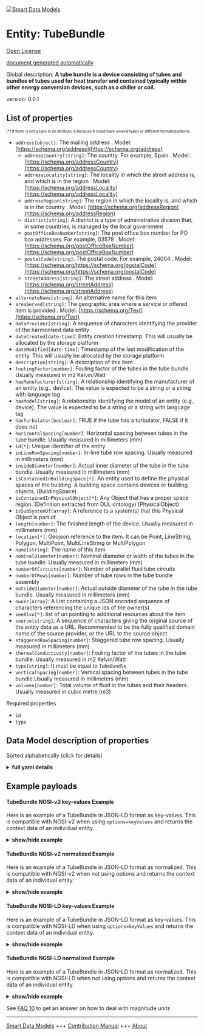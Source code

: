 <!-- 10-Header -->  
[![Smart Data Models](https://smartdatamodels.org/wp-content/uploads/2022/01/SmartDataModels_logo.png "Logo")](https://smartdatamodels.org)  
Entity: TubeBundle  
==================<!-- /10-Header -->  
<!-- 15-License -->  
[Open License](https://github.com/smart-data-models//dataModel.S4BLDG/blob/master/TubeBundle/LICENSE.md)  
[document generated automatically](https://docs.google.com/presentation/d/e/2PACX-1vTs-Ng5dIAwkg91oTTUdt8ua7woBXhPnwavZ0FxgR8BsAI_Ek3C5q97Nd94HS8KhP-r_quD4H0fgyt3/pub?start=false&loop=false&delayms=3000#slide=id.gb715ace035_0_60)  
<!-- /15-License -->  
<!-- 20-Description -->  
Global description: **A tube bundle is a device consisting of tubes and bundles of tubes used for heat transfer and contained typically within other energy conversion devices, such as a chiller or coil.**  
version: 0.0.1  
<!-- /20-Description -->  
<!-- 30-PropertiesList -->  

## List of properties  

<sup><sub>[*] If there is not a type in an attribute is because it could have several types or different formats/patterns</sub></sup>  
- `address[object]`: The mailing address  . Model: [https://schema.org/address](https://schema.org/address)	- `addressCountry[string]`: The country. For example, Spain  . Model: [https://schema.org/addressCountry](https://schema.org/addressCountry)  
	- `addressLocality[string]`: The locality in which the street address is, and which is in the region  . Model: [https://schema.org/addressLocality](https://schema.org/addressLocality)  
	- `addressRegion[string]`: The region in which the locality is, and which is in the country  . Model: [https://schema.org/addressRegion](https://schema.org/addressRegion)  
	- `district[string]`: A district is a type of administrative division that, in some countries, is managed by the local government    
	- `postOfficeBoxNumber[string]`: The post office box number for PO box addresses. For example, 03578  . Model: [https://schema.org/postOfficeBoxNumber](https://schema.org/postOfficeBoxNumber)  
	- `postalCode[string]`: The postal code. For example, 24004  . Model: [https://schema.org/https://schema.org/postalCode](https://schema.org/https://schema.org/postalCode)  
	- `streetAddress[string]`: The street address  . Model: [https://schema.org/streetAddress](https://schema.org/streetAddress)  
- `alternateName[string]`: An alternative name for this item  - `areaServed[string]`: The geographic area where a service or offered item is provided  . Model: [https://schema.org/Text](https://schema.org/Text)- `dataProvider[string]`: A sequence of characters identifying the provider of the harmonised data entity  - `dateCreated[date-time]`: Entity creation timestamp. This will usually be allocated by the storage platform  - `dateModified[date-time]`: Timestamp of the last modification of the entity. This will usually be allocated by the storage platform  - `description[string]`: A description of this item  - `foulingFactor[number]`: Fouling factor of the tubes in the tube bundle. Usually measured in m2 Kelvin/Watt  - `hasManufacturer[string]`: A relationship identifying the manufacturer of an entity (e.g., device). The value is expected to be a string or a string with language tag  - `hasModel[string]`: A relationship identifying the model of an entity (e.g., device). The value is expected to be a string or a string with language tag  - `hasTurbulator[boolean]`: TRUE if the tube has a turbulator, FALSE if it does not  - `horizontalSpacing[number]`: Horizontal spacing between tubes in the tube bundle. Usually measured in millimeters (mm)  - `id[*]`: Unique identifier of the entity  - `inLineRowSpacing[number]`: In-line tube row spacing. Usually measured in millimeters (mm)  - `insideDiameter[number]`: Actual inner diameter of the tube in the tube bundle. Usually measured in millimeters (mm)  - `isContainedInBuildingSpace[*]`: An entity used to define the physical spaces of the building. A building space contains devices or building objects. (BuildingSpace)  - `isContainedInPhysicalObject[*]`: Any Object that has a proper space region.  (Definition extracted from DUL ontology) (PhysicalObject)  - `isSubSystemOf[array]`: A reference to a system(s) that this Physical Object is part of  - `length[number]`: The finished length of the device. Usually measured in millimeters (mm)  - `location[*]`: Geojson reference to the item. It can be Point, LineString, Polygon, MultiPoint, MultiLineString or MultiPolygon  - `name[string]`: The name of this item  - `nominalDiameter[number]`: Nominal diameter or width of the tubes in the tube bundle. Usually measured in millimeters (mm)  - `numberOfCircuits[number]`: Number of parallel fluid tube circuits  - `numberOfRows[number]`: Number of tube rows in the tube bundle assembly  - `outsideDiameter[number]`: Actual outside diameter of the tube in the tube bundle. Usually measured in millimeters (mm)  - `owner[array]`: A List containing a JSON encoded sequence of characters referencing the unique Ids of the owner(s)  - `seeAlso[*]`: list of uri pointing to additional resources about the item  - `source[string]`: A sequence of characters giving the original source of the entity data as a URL. Recommended to be the fully qualified domain name of the source provider, or the URL to the source object  - `staggeredRowSpacing[number]`: Staggered tube row spacing. Usually measured in millimeters (mm)  - `thermalConductivity[number]`: Fouling factor of the tubes in the tube bundle. Usually measured in m2 Kelvin/Watt  - `type[string]`: It must be equal to `TubeBundle`  - `verticalSpacing[number]`: Vertical spacing between tubes in the tube bundle.Usually measured in millimeters (mm)  - `volumen[number]`: Total volume of fluid in the tubes and their headers. Usually measured in cubic metre (m3)  <!-- /30-PropertiesList -->  
<!-- 35-RequiredProperties -->  
Required properties  
- `id`  - `type`  <!-- /35-RequiredProperties -->  
<!-- 40-RequiredProperties -->  
<!-- /40-RequiredProperties -->  
<!-- 50-DataModelHeader -->  
## Data Model description of properties  
Sorted alphabetically (click for details)  
<!-- /50-DataModelHeader -->  
<!-- 60-ModelYaml -->  
<details><summary><strong>full yaml details</strong></summary>    
```yaml  
TubeBundle:    
  description: 'A tube bundle is a device consisting of tubes and bundles of tubes used for heat transfer and contained typically within other energy conversion devices, such as a chiller or coil.'    
  properties:    
    address:    
      description: The mailing address    
      properties:    
        addressCountry:    
          description: 'The country. For example, Spain'    
          type: string    
          x-ngsi:    
            model: https://schema.org/addressCountry    
            type: Property    
        addressLocality:    
          description: 'The locality in which the street address is, and which is in the region'    
          type: string    
          x-ngsi:    
            model: https://schema.org/addressLocality    
            type: Property    
        addressRegion:    
          description: 'The region in which the locality is, and which is in the country'    
          type: string    
          x-ngsi:    
            model: https://schema.org/addressRegion    
            type: Property    
        district:    
          description: 'A district is a type of administrative division that, in some countries, is managed by the local government'    
          type: string    
          x-ngsi:    
            type: Property    
        postOfficeBoxNumber:    
          description: 'The post office box number for PO box addresses. For example, 03578'    
          type: string    
          x-ngsi:    
            model: https://schema.org/postOfficeBoxNumber    
            type: Property    
        postalCode:    
          description: 'The postal code. For example, 24004'    
          type: string    
          x-ngsi:    
            model: https://schema.org/https://schema.org/postalCode    
            type: Property    
        streetAddress:    
          description: The street address    
          type: string    
          x-ngsi:    
            model: https://schema.org/streetAddress    
            type: Property    
        streetNr:    
          description: Number identifying a specific property on a public street    
          type: string    
          x-ngsi:    
            type: Property    
      type: object    
      x-ngsi:    
        model: https://schema.org/address    
        type: Property    
    alternateName:    
      description: An alternative name for this item    
      type: string    
      x-ngsi:    
        type: Property    
    areaServed:    
      description: The geographic area where a service or offered item is provided    
      type: string    
      x-ngsi:    
        model: https://schema.org/Text    
        type: Property    
    dataProvider:    
      description: A sequence of characters identifying the provider of the harmonised data entity    
      type: string    
      x-ngsi:    
        type: Property    
    dateCreated:    
      description: Entity creation timestamp. This will usually be allocated by the storage platform    
      format: date-time    
      type: string    
      x-ngsi:    
        type: Property    
    dateModified:    
      description: Timestamp of the last modification of the entity. This will usually be allocated by the storage platform    
      format: date-time    
      type: string    
      x-ngsi:    
        type: Property    
    description:    
      description: A description of this item    
      type: string    
      x-ngsi:    
        type: Property    
    foulingFactor:    
      description: Fouling factor of the tubes in the tube bundle. Usually measured in m2 Kelvin/Watt    
      type: number    
      x-ngsi:    
        type: Property    
    hasManufacturer:    
      description: 'A relationship identifying the manufacturer of an entity (e.g., device). The value is expected to be a string or a string with language tag'    
      type: string    
      x-ngsi:    
        type: Property    
    hasModel:    
      description: 'A relationship identifying the model of an entity (e.g., device). The value is expected to be a string or a string with language tag'    
      type: string    
      x-ngsi:    
        type: Property    
    hasTurbulator:    
      description: 'TRUE if the tube has a turbulator, FALSE if it does not'    
      type: boolean    
      x-ngsi:    
        type: Property    
    horizontalSpacing:    
      description: Horizontal spacing between tubes in the tube bundle. Usually measured in millimeters (mm)    
      type: number    
      x-ngsi:    
        type: Property    
    id:    
      anyOf:    
        - description: Identifier format of any NGSI entity    
          maxLength: 256    
          minLength: 1    
          pattern: ^[\w\-\.\{\}\$\+\*\[\]`|~^@!,:\\]+$    
          type: string    
          x-ngsi:    
            type: Property    
        - description: Identifier format of any NGSI entity    
          format: uri    
          type: string    
          x-ngsi:    
            type: Property    
      description: Unique identifier of the entity    
      x-ngsi:    
        type: Property    
    inLineRowSpacing:    
      description: In-line tube row spacing. Usually measured in millimeters (mm)    
      type: number    
      x-ngsi:    
        type: Property    
    insideDiameter:    
      description: Actual inner diameter of the tube in the tube bundle. Usually measured in millimeters (mm)    
      type: number    
      x-ngsi:    
        type: Property    
    isContainedInBuildingSpace:    
      anyOf:    
        - description: Identifier format of any NGSI entity    
          maxLength: 256    
          minLength: 1    
          pattern: ^[\w\-\.\{\}\$\+\*\[\]`|~^@!,:\\]+$    
          type: string    
          x-ngsi:    
            type: Property    
        - description: Identifier format of any NGSI entity    
          format: uri    
          type: string    
          x-ngsi:    
            type: Property    
      description: An entity used to define the physical spaces of the building. A building space contains devices or building objects. (BuildingSpace)    
      x-ngsi:    
        type: Property    
    isContainedInPhysicalObject:    
      anyOf:    
        - description: Identifier format of any NGSI entity    
          maxLength: 256    
          minLength: 1    
          pattern: ^[\w\-\.\{\}\$\+\*\[\]`|~^@!,:\\]+$    
          type: string    
          x-ngsi:    
            type: Property    
        - description: Identifier format of any NGSI entity    
          format: uri    
          type: string    
          x-ngsi:    
            type: Property    
      description: Any Object that has a proper space region.  (Definition extracted from DUL ontology) (PhysicalObject)    
      x-ngsi:    
        type: Property    
    isSubSystemOf:    
      description: A reference to a system(s) that this Physical Object is part of    
      items:    
        anyOf:    
          - description: Identifier format of any NGSI entity    
            maxLength: 256    
            minLength: 1    
            pattern: ^[\w\-\.\{\}\$\+\*\[\]`|~^@!,:\\]+$    
            type: string    
            x-ngsi:    
              type: Property    
          - description: Identifier format of any NGSI entity    
            format: uri    
            type: string    
            x-ngsi:    
              type: Property    
        description: Unique identifier of the entity    
        x-ngsi:    
          type: Property    
      type: array    
      x-ngsi:    
        type: Relationship    
    length:    
      description: The finished length of the device. Usually measured in millimeters (mm)    
      type: number    
      x-ngsi:    
        type: Property    
    location:    
      description: 'Geojson reference to the item. It can be Point, LineString, Polygon, MultiPoint, MultiLineString or MultiPolygon'    
      oneOf:    
        - description: Geojson reference to the item. Point    
          properties:    
            bbox:    
              items:    
                type: number    
              minItems: 4    
              type: array    
            coordinates:    
              items:    
                type: number    
              minItems: 2    
              type: array    
            type:    
              enum:    
                - Point    
              type: string    
          required:    
            - type    
            - coordinates    
          title: GeoJSON Point    
          type: object    
          x-ngsi:    
            type: GeoProperty    
        - description: Geojson reference to the item. LineString    
          properties:    
            bbox:    
              items:    
                type: number    
              minItems: 4    
              type: array    
            coordinates:    
              items:    
                items:    
                  type: number    
                minItems: 2    
                type: array    
              minItems: 2    
              type: array    
            type:    
              enum:    
                - LineString    
              type: string    
          required:    
            - type    
            - coordinates    
          title: GeoJSON LineString    
          type: object    
          x-ngsi:    
            type: GeoProperty    
        - description: Geojson reference to the item. Polygon    
          properties:    
            bbox:    
              items:    
                type: number    
              minItems: 4    
              type: array    
            coordinates:    
              items:    
                items:    
                  items:    
                    type: number    
                  minItems: 2    
                  type: array    
                minItems: 4    
                type: array    
              type: array    
            type:    
              enum:    
                - Polygon    
              type: string    
          required:    
            - type    
            - coordinates    
          title: GeoJSON Polygon    
          type: object    
          x-ngsi:    
            type: GeoProperty    
        - description: Geojson reference to the item. MultiPoint    
          properties:    
            bbox:    
              items:    
                type: number    
              minItems: 4    
              type: array    
            coordinates:    
              items:    
                items:    
                  type: number    
                minItems: 2    
                type: array    
              type: array    
            type:    
              enum:    
                - MultiPoint    
              type: string    
          required:    
            - type    
            - coordinates    
          title: GeoJSON MultiPoint    
          type: object    
          x-ngsi:    
            type: GeoProperty    
        - description: Geojson reference to the item. MultiLineString    
          properties:    
            bbox:    
              items:    
                type: number    
              minItems: 4    
              type: array    
            coordinates:    
              items:    
                items:    
                  items:    
                    type: number    
                  minItems: 2    
                  type: array    
                minItems: 2    
                type: array    
              type: array    
            type:    
              enum:    
                - MultiLineString    
              type: string    
          required:    
            - type    
            - coordinates    
          title: GeoJSON MultiLineString    
          type: object    
          x-ngsi:    
            type: GeoProperty    
        - description: Geojson reference to the item. MultiLineString    
          properties:    
            bbox:    
              items:    
                type: number    
              minItems: 4    
              type: array    
            coordinates:    
              items:    
                items:    
                  items:    
                    items:    
                      type: number    
                    minItems: 2    
                    type: array    
                  minItems: 4    
                  type: array    
                type: array    
              type: array    
            type:    
              enum:    
                - MultiPolygon    
              type: string    
          required:    
            - type    
            - coordinates    
          title: GeoJSON MultiPolygon    
          type: object    
          x-ngsi:    
            type: GeoProperty    
      x-ngsi:    
        type: GeoProperty    
    name:    
      description: The name of this item    
      type: string    
      x-ngsi:    
        type: Property    
    nominalDiameter:    
      description: Nominal diameter or width of the tubes in the tube bundle. Usually measured in millimeters (mm)    
      type: number    
      x-ngsi:    
        type: Property    
    numberOfCircuits:    
      description: Number of parallel fluid tube circuits    
      type: number    
      x-ngsi:    
        type: Property    
    numberOfRows:    
      description: Number of tube rows in the tube bundle assembly    
      type: number    
      x-ngsi:    
        type: Property    
    outsideDiameter:    
      description: Actual outside diameter of the tube in the tube bundle. Usually measured in millimeters (mm)    
      type: number    
      x-ngsi:    
        type: Property    
    owner:    
      description: A List containing a JSON encoded sequence of characters referencing the unique Ids of the owner(s)    
      items:    
        anyOf:    
          - description: Identifier format of any NGSI entity    
            maxLength: 256    
            minLength: 1    
            pattern: ^[\w\-\.\{\}\$\+\*\[\]`|~^@!,:\\]+$    
            type: string    
            x-ngsi:    
              type: Property    
          - description: Identifier format of any NGSI entity    
            format: uri    
            type: string    
            x-ngsi:    
              type: Property    
        description: Unique identifier of the entity    
        x-ngsi:    
          type: Property    
      type: array    
      x-ngsi:    
        type: Property    
    seeAlso:    
      description: list of uri pointing to additional resources about the item    
      oneOf:    
        - items:    
            format: uri    
            type: string    
          minItems: 1    
          type: array    
        - format: uri    
          type: string    
      x-ngsi:    
        type: Property    
    source:    
      description: 'A sequence of characters giving the original source of the entity data as a URL. Recommended to be the fully qualified domain name of the source provider, or the URL to the source object'    
      type: string    
      x-ngsi:    
        type: Property    
    staggeredRowSpacing:    
      description: Staggered tube row spacing. Usually measured in millimeters (mm)    
      type: number    
      x-ngsi:    
        type: Property    
    thermalConductivity:    
      description: Fouling factor of the tubes in the tube bundle. Usually measured in m2 Kelvin/Watt    
      type: number    
      x-ngsi:    
        type: Property    
    type:    
      description: It must be equal to `TubeBundle`    
      enum:    
        - TubeBundle    
      type: string    
      x-ngsi:    
        type: Property    
    verticalSpacing:    
      description: Vertical spacing between tubes in the tube bundle.Usually measured in millimeters (mm)    
      type: number    
      x-ngsi:    
        type: Property    
    volumen:    
      description: Total volume of fluid in the tubes and their headers. Usually measured in cubic metre (m3)    
      type: number    
      x-ngsi:    
        type: Property    
  required:    
    - id    
    - type    
  type: object    
  x-derived-from: "https://saref.etsi.org/saref4bldg/v1.1.2/#s4bldg:TubeBundle"    
  x-disclaimer: 'Redistribution and use in source and binary forms, with or without modification, are permitted  provided that the license conditions are met. Copyleft (c) 2022 Contributors to Smart Data Models Program'    
  x-license-url: https://github.com/smart-data-models/dataModel.S4BLDG/blob/master/TubeBundle/LICENSE.md    
  x-model-schema: https://smart-data-models.github.com/dataModel.SAREF4BLDG/TubeBundle/schema.json    
  x-model-tags: SAREF TubeBundle    
  x-version: 0.0.1    
```  
</details>    
<!-- /60-ModelYaml -->  
<!-- 70-MiddleNotes -->  
<!-- /70-MiddleNotes -->  
<!-- 80-Examples -->  
## Example payloads    
#### TubeBundle NGSI-v2 key-values Example    
Here is an example of a TubeBundle in JSON-LD format as key-values. This is compatible with NGSI-v2 when  using `options=keyValues` and returns the context data of an individual entity.  
<details><summary><strong>show/hide example</strong></summary>    
```json  
{  
    "id": "urn:ngsi-ld:TubeBundle:ce27cf16-c4dc-4b93-a7e5-021f38a5a0b8",  
    "type": "TubeBundle",  
    "foulingFactor": 0.8435912145074106,  
    "hasTurbulator": true,  
    "horizontalSpacing": 0.45432121749623355,  
    "inLineRowSpacing": 0.9076815444305774,  
    "insideDiameter": 0.9701449888350496,  
    "length": 0.38222174657550045,  
    "nominalDiameter": 0.0408320640034282,  
    "numberOfCircuits": 0.7792295738277125,  
    "numberOfRows": 0.2682132970916634,  
    "outsideDiameter": 0.7194081859650397,  
    "staggeredRowSpacing": 0.31167087959205464,  
    "thermalConductivity": 0.9198905188483331,  
    "verticalSpacing": 0.8194554788890942,  
    "volumen": 0.7779813380010603,  
    "isContainedInBuildingSpace": "urn:ngsi-ld:BuildingSpace:a13d415e-6116-43c4-a668-24f7dbf86bc1",  
    "isContainedInPhysicalObject": "urn:ngsi-ld:PhysicalObject:6946c181-2515-406c-82f2-6bad063d7f8b",  
    "isSubSystemOf": [  
        "urn:ngsi-ld:System:8f497d54-7104-4546-8fa1-51c409c2b446",  
        "urn:ngsi-ld:System:adfb1f0e-a324-45c4-be4c-1127ac06e4ed",  
        "urn:ngsi-ld:System:614b0bb1-d2d9-425f-a7b1-4063e2ba74fa"  
    ],  
    "hasManufacturer": "TubeBundle Company Inc.",  
    "hasModel": "TubeBundle 0.1.2",  
    "dateCreated": "2023-01-26T00:58:36Z",  
    "dateModified": "2023-01-26T10:38:11Z",  
    "source": "Import",  
    "name": "TubeBundle",  
    "alternateName": "TubeBundle type 2",  
    "description": "TubeBundle of limited TubeBundle types",  
    "dataProvider": "IFC file"  
}  
```  
</details>  
#### TubeBundle NGSI-v2 normalized Example    
Here is an example of a TubeBundle in JSON-LD format as normalized. This is compatible with NGSI-v2 when not using options and returns the context data of an individual entity.  
<details><summary><strong>show/hide example</strong></summary>    
```json  
{  
  "id": "urn:ngsi-ld:TubeBundle:75ab66ce-2623-41a5-884f-ed9b90bde563",  
  "type": "TubeBundle",  
  "foulingFactor": {  
    "type": "Measurement",  
    "value": 0.10691025901902518  
  },  
  "hasTurbulator": {  
    "type": "Boolean",  
    "value": false  
  },  
  "horizontalSpacing": {  
    "type": "Measurement",  
    "value": 0.5021481278695225  
  },  
  "inLineRowSpacing": {  
    "type": "Measurement",  
    "value": 0.7015738944986649  
  },  
  "insideDiameter": {  
    "type": "Measurement",  
    "value": 0.47609748066140833  
  },  
  "length": {  
    "type": "Measurement",  
    "value": 0.6920310151935178  
  },  
  "nominalDiameter": {  
    "type": "Measurement",  
    "value": 0.7019643160884628  
  },  
  "numberOfCircuits": {  
    "type": "Float",  
    "value": 0.2146661280911759  
  },  
  "numberOfRows": {  
    "type": "Float",  
    "value": 0.7182471012018697  
  },  
  "outsideDiameter": {  
    "type": "Measurement",  
    "value": 0.41939698462727526  
  },  
  "staggeredRowSpacing": {  
    "type": "Measurement",  
    "value": 0.39127220946141616  
  },  
  "thermalConductivity": {  
    "type": "Measurement",  
    "value": 0.9507857927588059  
  },  
  "verticalSpacing": {  
    "type": "Measurement",  
    "value": 0.08491295072422345  
  },  
  "volumen": {  
    "type": "Measurement",  
    "value": 0.16253433369725145  
  },  
  "isContainedInBuildingSpace": {  
    "type": "URL",  
    "value": "urn:ngsi-ld:BuildingSpace:e03ce9ef-23a6-4ad9-a533-a960cec73dbe"  
  },  
  "isContainedInPhysicalObject": {  
    "type": "URL",  
    "value": "urn:ngsi-ld:PhysicalObject:1c71e6d7-68ef-4a8d-9fde-985758f88344"  
  },  
  "isSubSystemOf": {  
    "type": "array",  
    "value": [  
      {  
        "type": "URL",  
        "value": "urn:ngsi-ld:System:c9a9c176-b562-42b7-ad80-cc8db2093faa"  
      },  
      {  
        "type": "URL",  
        "value": "urn:ngsi-ld:System:63e522a0-7de4-4bd9-9f94-094efdf565dc"  
      },  
      {  
        "type": "URL",  
        "value": "urn:ngsi-ld:System:0eebd7dc-010a-4f91-a4d1-da8b2a153b7b"  
      }  
    ]  
  },  
  "hasManufacturer": {  
    "type": "Text",  
    "value": "TubeBundle Company Inc."  
  },  
  "hasModel": {  
    "type": "Text",  
    "value": "TubeBundle 0.1.2"  
  },  
  "dateCreated": {  
    "type": "DateTime",  
    "value": "2023-01-26T11:52:01.9956382+01:00"  
  },  
  "dateModified": {  
    "type": "DateTime",  
    "value": "2023-01-26T07:18:26.9100211+01:00"  
  },  
  "source": {  
    "type": "Text",  
    "value": "Import"  
  },  
  "name": {  
    "type": "Text",  
    "value": "TubeBundle"  
  },  
  "alternateName": {  
    "type": "Text",  
    "value": "TubeBundle type 2"  
  },  
  "description": {  
    "type": "Text",  
    "value": "TubeBundle of limited TubeBundle types"  
  },  
  "dataProvider": {  
    "type": "Text",  
    "value": "IFC file"  
  }  
}  
```  
</details>  
#### TubeBundle NGSI-LD key-values Example    
Here is an example of a TubeBundle in JSON-LD format as key-values. This is compatible with NGSI-LD when  using `options=keyValues` and returns the context data of an individual entity.  
<details><summary><strong>show/hide example</strong></summary>    
```json  
{  
  "id": "urn:ngsi-ld:TubeBundle:ce27cf16-c4dc-4b93-a7e5-021f38a5a0b8",  
  "type": "TubeBundle",  
  "foulingFactor": 0.8435912145074106,  
  "hasTurbulator": true,  
  "horizontalSpacing": 0.45432121749623355,  
  "inLineRowSpacing": 0.9076815444305774,  
  "insideDiameter": 0.9701449888350496,  
  "length": 0.38222174657550045,  
  "nominalDiameter": 0.0408320640034282,  
  "numberOfCircuits": 0.7792295738277125,  
  "numberOfRows": 0.2682132970916634,  
  "outsideDiameter": 0.7194081859650397,  
  "staggeredRowSpacing": 0.31167087959205464,  
  "thermalConductivity": 0.9198905188483331,  
  "verticalSpacing": 0.8194554788890942,  
  "volumen": 0.7779813380010603,  
  "isContainedInBuildingSpace": "urn:ngsi-ld:BuildingSpace:a13d415e-6116-43c4-a668-24f7dbf86bc1",  
  "isContainedInPhysicalObject": "urn:ngsi-ld:PhysicalObject:6946c181-2515-406c-82f2-6bad063d7f8b",  
  "isSubSystemOf": [  
    "urn:ngsi-ld:System:8f497d54-7104-4546-8fa1-51c409c2b446",  
    "urn:ngsi-ld:System:adfb1f0e-a324-45c4-be4c-1127ac06e4ed",  
    "urn:ngsi-ld:System:614b0bb1-d2d9-425f-a7b1-4063e2ba74fa"  
  ],  
  "hasManufacturer": "TubeBundle Company Inc.",  
  "hasModel": "TubeBundle 0.1.2",  
  "dateCreated": "2023-01-26T00:58:36Z",  
  "dateModified": "2023-01-26T10:38:11Z",  
  "source": "Import",  
  "name": "TubeBundle",  
  "alternateName": "TubeBundle type 2",  
  "description": "TubeBundle of limited TubeBundle types",  
  "dataProvider": "IFC file",  
  "@context": [  
    "https://raw.githubusercontent.com/smart-data-models/dataModel.S4BLDG/master/context.jsonld",  
    "https://uri.etsi.org/ngsi-ld/v1/ngsi-ld-core-context.jsonld"  
  ]  
}  
```  
</details>  
#### TubeBundle NGSI-LD normalized Example    
Here is an example of a TubeBundle in JSON-LD format as normalized. This is compatible with NGSI-LD when not using options and returns the context data of an individual entity.  
<details><summary><strong>show/hide example</strong></summary>    
```json  
{  
  "id": "urn:ngsi-ld:TubeBundle:e896fec0-f21f-4fa6-a73b-274bb42fb0fe",  
  "type": "TubeBundle",  
  "foulingFactor": {  
    "type": "Property",  
    "unitCode": "Kelvin/Watt",  
    "observedAt": "2023-01-25T15:34:45Z",  
    "value": 0.7896142805113859  
  },  
  "hasTurbulator": {  
    "type": "Property",  
    "value": false  
  },  
  "horizontalSpacing": {  
    "type": "Property",  
    "unitCode": "mm",  
    "observedAt": "2023-01-25T18:38:27Z",  
    "value": 0.9299315212283089  
  },  
  "inLineRowSpacing": {  
    "type": "Property",  
    "unitCode": "mm",  
    "observedAt": "2023-01-26T04:15:23Z",  
    "value": 0.12680136540868248  
  },  
  "insideDiameter": {  
    "type": "Property",  
    "unitCode": "mm",  
    "observedAt": "2023-01-26T12:46:46Z",  
    "value": 0.9063711005346757  
  },  
  "length": {  
    "type": "Property",  
    "unitCode": "mm",  
    "observedAt": "2023-01-25T15:58:18Z",  
    "value": 0.5121996408910179  
  },  
  "nominalDiameter": {  
    "type": "Property",  
    "unitCode": "mm",  
    "observedAt": "2023-01-26T05:13:10Z",  
    "value": 0.8209837702761213  
  },  
  "numberOfCircuits": {  
    "type": "Property",  
    "value": 0.253153343197542  
  },  
  "numberOfRows": {  
    "type": "Property",  
    "value": 0.69547957104902  
  },  
  "outsideDiameter": {  
    "type": "Property",  
    "unitCode": "mm",  
    "observedAt": "2023-01-26T07:32:26Z",  
    "value": 0.7479684351740756  
  },  
  "staggeredRowSpacing": {  
    "type": "Property",  
    "unitCode": "mm",  
    "observedAt": "2023-01-26T08:06:42Z",  
    "value": 0.2757631103143954  
  },  
  "thermalConductivity": {  
    "type": "Property",  
    "unitCode": "Kelvin/Watt",  
    "observedAt": "2023-01-25T15:39:27Z",  
    "value": 0.28193770602031487  
  },  
  "verticalSpacing": {  
    "type": "Property",  
    "unitCode": "mm",  
    "observedAt": "2023-01-26T06:27:04Z",  
    "value": 0.7886025280565963  
  },  
  "volumen": {  
    "type": "Property",  
    "unitCode": "m3",  
    "observedAt": "2023-01-26T05:29:35Z",  
    "value": 0.6238667384353597  
  },  
  "isContainedInBuildingSpace": {  
    "type": "Relationship",  
    "object": "urn:ngsi-ld:BuildingSpace:4943f440-65d7-4fe4-834f-140d786124af"  
  },  
  "isContainedInPhysicalObject": {  
    "type": "Relationship",  
    "object": "urn:ngsi-ld:PhysicalObject:6b66c26d-c9a9-4e59-ba5f-5a17174fa9da"  
  },  
  "isSubSystemOf": [  
    {  
      "type": "Relationship",  
      "object": "urn:ngsi-ld:System:721e7dae-913a-4e6e-989b-30d545a7ec3d"  
    },  
    {  
      "type": "Relationship",  
      "object": "urn:ngsi-ld:System:c6a87a94-a7c7-4c31-9b33-6f3ad7861cd0"  
    },  
    {  
      "type": "Relationship",  
      "object": "urn:ngsi-ld:System:205f1bbb-6bff-422a-9121-4c30a002dfe3"  
    }  
  ],  
  "hasManufacturer": {  
    "type": "Property",  
    "value": "TubeBundle Company Inc."  
  },  
  "hasModel": {  
    "type": "Property",  
    "value": "TubeBundle 0.1.2"  
  },  
  "dateCreated": {  
    "type": "Property",  
    "value": "2023-01-25T21:28:33Z"  
  },  
  "dateModified": {  
    "type": "Property",  
    "value": "2023-01-26T00:41:51Z"  
  },  
  "source": {  
    "type": "Property",  
    "value": "Import"  
  },  
  "name": {  
    "type": "Property",  
    "value": "TubeBundle"  
  },  
  "alternateName": {  
    "type": "Property",  
    "value": "TubeBundle type 2"  
  },  
  "description": {  
    "type": "Property",  
    "value": "TubeBundle of limited TubeBundle types"  
  },  
  "dataProvider": {  
    "type": "Property",  
    "value": "IFC file"  
  },  
  "@context": [  
    "https://raw.githubusercontent.com/smart-data-models/dataModel.S4BLDG/master/context.jsonld",  
    "https://uri.etsi.org/ngsi-ld/v1/ngsi-ld-core-context.jsonld"  
  ]  
}  
```  
</details><!-- /80-Examples -->  
<!-- 90-FooterNotes -->  
<!-- /90-FooterNotes -->  
<!-- 95-Units -->  
See [FAQ 10](https://smartdatamodels.org/index.php/faqs/) to get an answer on how to deal with magnitude units  
<!-- /95-Units -->  
<!-- 97-LastFooter -->  
---  
[Smart Data Models](https://smartdatamodels.org) +++ [Contribution Manual](https://bit.ly/contribution_manual) +++ [About](https://bit.ly/Introduction_SDM)<!-- /97-LastFooter -->  

